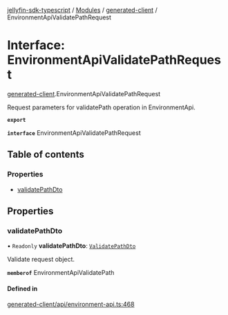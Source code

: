 [jellyfin-sdk-typescript](../README.md) / [Modules](../modules.md) / [generated-client](../modules/generated_client.md) / EnvironmentApiValidatePathRequest

# Interface: EnvironmentApiValidatePathRequest

[generated-client](../modules/generated_client.md).EnvironmentApiValidatePathRequest

Request parameters for validatePath operation in EnvironmentApi.

**`export`**

**`interface`** EnvironmentApiValidatePathRequest

## Table of contents

### Properties

- [validatePathDto](generated_client.EnvironmentApiValidatePathRequest.md#validatepathdto)

## Properties

### validatePathDto

• `Readonly` **validatePathDto**: [`ValidatePathDto`](generated_client.ValidatePathDto.md)

Validate request object.

**`memberof`** EnvironmentApiValidatePath

#### Defined in

[generated-client/api/environment-api.ts:468](https://github.com/thornbill/jellyfin-sdk-typescript/blob/7534c86/src/generated-client/api/environment-api.ts#L468)
